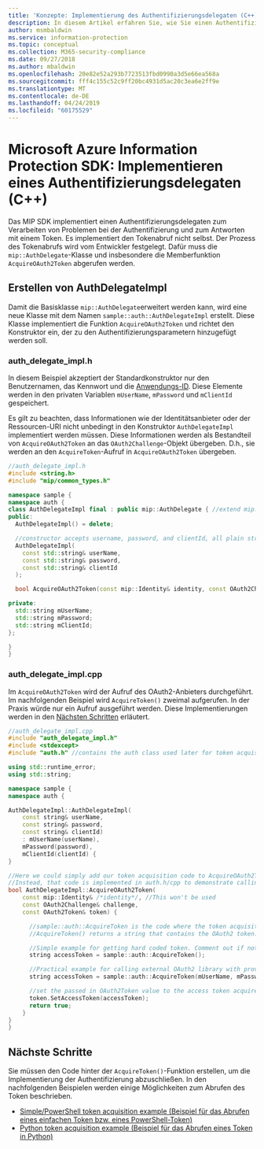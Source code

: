 ```yaml
---
title: 'Konzepte: Implementierung des Authentifizierungsdelegaten (C++)'
description: In diesem Artikel erfahren Sie, wie Sie einen Authentifizierungsdelegaten in C++ implementieren.
author: msmbaldwin
ms.service: information-protection
ms.topic: conceptual
ms.collection: M365-security-compliance
ms.date: 09/27/2018
ms.author: mbaldwin
ms.openlocfilehash: 20e82e52a293b7723513fbd0990a3d5e66ea568a
ms.sourcegitcommit: fff4c155c52c9ff20bc4931d5ac20c3ea6e2ff9e
ms.translationtype: MT
ms.contentlocale: de-DE
ms.lasthandoff: 04/24/2019
ms.locfileid: "60175529"
---
```

# <a name="microsoft-information-protection-sdk---implementing-an-authentication-delegate-c"></a>Microsoft Azure Information Protection SDK: Implementieren eines Authentifizierungsdelegaten (C++)

Das MIP SDK implementiert einen Authentifizierungsdelegaten zum Verarbeiten von Problemen bei der Authentifizierung und zum Antworten mit einem Token. Es implementiert den Tokenabruf nicht selbst. Der Prozess des Tokenabrufs wird vom Entwickler festgelegt. Dafür muss die `mip::AuthDelegate`-Klasse und insbesondere die Memberfunktion `AcquireOAuth2Token` abgerufen werden.

## <a name="building-authdelegateimpl"></a>Erstellen von AuthDelegateImpl

Damit die Basisklasse `mip::AuthDelegate`erweitert werden kann, wird eine neue Klasse mit dem Namen `sample::auth::AuthDelegateImpl` erstellt. Diese Klasse implementiert die Funktion `AcquireOAuth2Token` und richtet den Konstruktor ein, der zu den Authentifizierungsparametern hinzugefügt werden soll.

### <a name="authdelegateimplh"></a>auth_delegate_impl.h

In diesem Beispiel akzeptiert der Standardkonstruktor nur den Benutzernamen, das Kennwort und die [Anwendungs-ID](/azure/active-directory/develop/developer-glossary#application-id-client-id). Diese Elemente werden in den privaten Variablen `mUserName`, `mPassword` und `mClientId` gespeichert.

Es gilt zu beachten, dass Informationen wie der Identitätsanbieter oder der Ressourcen-URI nicht unbedingt in den Konstruktor `AuthDelegateImpl` implementiert werden müssen. Diese Informationen werden als Bestandteil von `AcquireOAuth2Token` an das `OAuth2Challenge`-Objekt übergeben. D.h., sie werden an den `AcquireToken`-Aufruf in `AcquireOAuth2Token` übergeben.

```cpp
//auth_delegate_impl.h
#include <string.h>
#include "mip/common_types.h"

namespace sample {
namespace auth {
class AuthDelegateImpl final : public mip::AuthDelegate { //extend mip::AuthDelegate base class
public:
  AuthDelegateImpl() = delete;

  //constructor accepts username, password, and clientId, all plain strings.
  AuthDelegateImpl(
    const std::string& userName,
    const std::string& password,
    const std::string& clientId
  );

  bool AcquireOAuth2Token(const mip::Identity& identity, const OAuth2Challenge& challenge, OAuth2Token& token) override;

private:
  std::string mUserName;
  std::string mPassword;
  std::string mClientId;
};

}
}
```

### <a name="authdelegateimplcpp"></a>auth_delegate_impl.cpp

Im `AcquireOAuth2Token` wird der Aufruf des OAuth2-Anbieters durchgeführt. Im nachfolgenden Beispiel wird `AcquireToken()` zweimal aufgerufen. In der Praxis würde nur ein Aufruf ausgeführt werden. Diese Implementierungen werden in den [Nächsten Schritten](#next-steps) erläutert.

```cpp
//auth_delegate_impl.cpp
#include "auth_delegate_impl.h"
#include <stdexcept>
#include "auth.h" //contains the auth class used later for token acquisition

using std::runtime_error;
using std::string;

namespace sample {
namespace auth {

AuthDelegateImpl::AuthDelegateImpl(
    const string& userName,
    const string& password,
    const string& clientId)
    : mUserName(userName),
    mPassword(password),
    mClientId(clientId) {
}

//Here we could simply add our token acquisition code to AcquireOAuth2Token
//Instead, that code is implemented in auth.h/cpp to demonstrate calling an external library
bool AuthDelegateImpl::AcquireOAuth2Token(
    const mip::Identity& /*identity*/, //This won't be used
    const OAuth2Challenge& challenge,
    const OAuth2Token& token) {

      //sample::auth::AcquireToken is the code where the token acquisition routine is implemented.
      //AcquireToken() returns a string that contains the OAuth2 token.

      //Simple example for getting hard coded token. Comment out if not used.
      string accessToken = sample::auth::AcquireToken();

      //Practical example for calling external OAuth2 library with provided authentication details.
      string accessToken = sample::auth::AcquireToken(mUserName, mPassword, mClientId, challenge.GetAuthority(), challenge.GetResource());  

      //set the passed in OAuth2Token value to the access token acquired by our provider
      token.SetAccessToken(accessToken);
      return true;
    }
}
}
```

## <a name="next-steps"></a>Nächste Schritte

Sie müssen den Code hinter der `AcquireToken()`-Funktion erstellen, um die Implementierung der Authentifizierung abzuschließen. In den nachfolgenden Beispielen werden einige Möglichkeiten zum Abrufen des Token beschrieben.

- [Simple/PowerShell token acquisition example (Beispiel für das Abrufen eines einfachen Token bzw. eines PowerShell-Token)](concept-authentication-acquire-token-ps.md)
- [Python token acquisition example (Beispiel für das Abrufen eines Token in Python)](concept-authentication-acquire-token-py.md)
